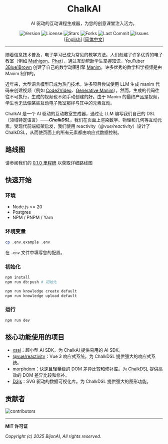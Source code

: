 <div align="center">
  <h1>ChalkAI</h1>
  <p>AI 驱动的互动课程生成器，为您的创意课堂注入活力。</p>
  
  <div align="center">
    <img src="https://img.shields.io/github/package-json/v/bijonai/ChalkAI" alt="Version" />
    <img src="https://img.shields.io/github/license/bijonai/ChalkAI" alt="License" />
    <img src="https://img.shields.io/github/stars/bijonai/ChalkAI?style=social" alt="Stars" />
    <img src="https://img.shields.io/github/forks/bijonai/ChalkAI?style=social" alt="Forks" />
    <img src="https://img.shields.io/github/last-commit/bijonai/ChalkAI" alt="Last Commit" />
    <img src="https://img.shields.io/github/issues/bijonai/ChalkAI" alt="Issues" />
  </div>

  <div align="center">
    <span>[<a href="./README.md">English</a>]</span>
    <span>[<a href="./README_CN.md">简体中文</a>]</span>
  </div>
</div>

---

随着信息技术普及，电子学习已成为常见的教学方法。人们创建了许多优秀的电子教室（例如 [Mathigon](https://mathigon.org/)、[Phet](https://phet.colorado.edu/zh_CN/)），通过互动帮助学生掌握知识。YouTuber [3Blue1Brown](https://www.youtube.com/@3blue1brown) 创建了自己的数学动画引擎 [Manim](https://manim.community/)。许多优秀的数学科学视频是由 Manim 制作的。

近年来，大型语言模型已成为热门技术。许多项目尝试使用 LLM 生成 manim 代码来创建视频（例如 [Code2Video](https://github.com/showlab/Code2Video?tab=readme-ov-file)、[Generative Manim](https://github.com/marcelo-earth/generative-manim)）。然而，生成的代码往往不可执行，生成的视频也不如手动创建的好。由于 Manim 的最终产品是视频，学生也无法像某些互动电子教室那样与其中的元素互动。

ChalkAI 是一个 AI 驱动的互动教室生成器，通过让 LLM 编写我们自己的 DSL（领域特定语言）——***ChalkDSL***，我们在页面上渲染数学、物理和几何等互动元素。受现代前端框架启发，我们使用 reactivity（*@vue/reactivity*）设计了 ChalkDSL，从而使页面上的所有元素都由响应式数据控制。

## 路线图

请参阅我们的 [0.1.0 里程碑](https://github.com/bijonai/ChalkAI/issues/6) 以获取详细路线图

## 快速开始

### 环境

- Node.js >= 20
- Postgres
- NPM / PNPM / Yarn

### 环境变量

```bash
cp .env.example .env
```

在 `.env` 文件中填写您的配置。

### 初始化

```bash
npm install
npm run db:push # 初始化

npm run knowledge create default
npm run knowledge upload default
```

### 运行

```bash
npm run dev
```

## 核心功能使用的项目

- [xsai](https://github.com/moeru-ai/xsai)：超小型 AI SDK。为 ChalkAI 提供易用的 AI SDK。
- [@vue/reactivity](https://github.com/vuejs/core)：Vue 3 响应式系统。为 ChalkDSL 提供强大的响应式系统。
- [morphdom](https://github.com/patrick-steele-idem/morphdom)：快速且轻量级的 DOM 差异比较和修补库。为 ChalkDSL 提供高效的 DOM 差异比较和修补。
- [D3js](https://github.com/d3/d3)：SVG 驱动的数据可视化库。为 ChalkDSL 提供强大的图形功能。

## 贡献者

![contributors](https://opencollective.com/bijonai/contributors.svg?width=600&button=false)

---
**MIT 许可证**

*Copyright (c) 2025 BijonAI, All rights reserved.*